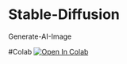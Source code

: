 # Stable-Diffusion
Generate-AI-Image

#Colab
[![Open In Colab](https://colab.research.google.com/assets/colab-badge.svg)](https://colab.research.google.com/github/momo-deviluk/Stable-Diffusion/blob/main/stable_diffusion_breaktherules_nomodel.ipynb)
